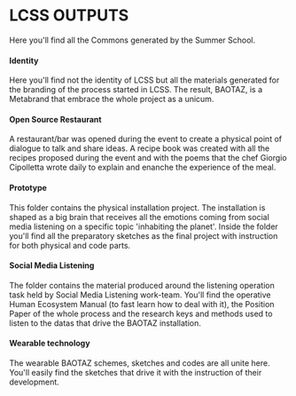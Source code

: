 # LCSS OUTPUTS

Here you'll find all the Commons generated by the Summer School.

#### Identity
Here you'll find not the identity of LCSS but all the materials generated for the branding of the process started in LCSS. The result, BAOTAZ, is a Metabrand that embrace the whole project as a unicum.

#### Open Source Restaurant
A restaurant/bar was opened during the event to create a physical point of dialogue to talk and share ideas. A recipe book was created with all the recipes proposed during the event and with the poems that the chef Giorgio Cipolletta wrote daily to explain and enanche the experience of the meal.

#### Prototype
This folder contains the physical installation project. The installation is shaped as a big brain that receives all the emotions coming from social media listening on a specific topic 'inhabiting the planet'.
Inside the folder you'll find all the preparatory sketches as the final project with instruction for both physical and code parts.

#### Social Media Listening
The folder contains the material produced around the listening operation task held by Social Media Listening work-team. You'll find the operative Human Ecosystem Manual (to fast learn how to deal with it), the Position Paper of the whole process and the research keys and methods used to listen to the datas that drive the BAOTAZ installation.

#### Wearable technology
The wearable BAOTAZ schemes, sketches and codes are all unite here. You'll easily find the sketches that drive it with the instruction of their development.
